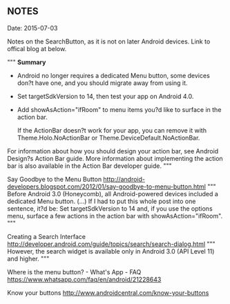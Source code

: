 ## NOTES ##
Date: 2015-07-03

Notes on the SearchButton, as it is not on later Android devices.
Link to offical blog at below.

"""
**Summary**

* Android no longer requires a dedicated Menu button, some devices don?t have one, and you should migrate away from using it.
* Set targetSdkVersion to 14, then test your app on Android 4.0.
* Add showAsAction="ifRoom" to menu items you?d like to surface in the action bar.

  If the ActionBar doesn?t work for your app, you can remove it with Theme.Holo.NoActionBar or Theme.DeviceDefault.NoActionBar.

For information about how you should design your action bar, see Android Design?s Action Bar guide. More information about implementing the action bar is also available in the Action Bar developer guide.
"""

Say Goodbye to the Menu Button
http://android-developers.blogspot.com/2012/01/say-goodbye-to-menu-button.html
"""
Before Android 3.0 (Honeycomb), all Android-powered devices included a dedicated Menu button. (...) If I had to put this whole post into one sentence, it?d be: Set targetSdkVersion to 14 and, if you use the options menu, surface a few actions in the action bar with showAsAction="ifRoom".
"""

Creating a Search Interface
http://developer.android.com/guide/topics/search/search-dialog.html
"""
However, the search widget is available only in Android 3.0 (API Level 11) and higher. 
"""

Where is the menu button? - What's App - FAQ
https://www.whatsapp.com/faq/en/android/21228643

Know your buttons
http://www.androidcentral.com/know-your-buttons
